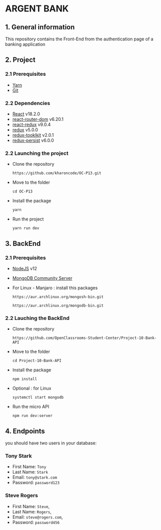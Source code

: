# ARGENT BANK

## 1. General information

This repository contains the Front-End from the authentication page of a banking application

## 2. Project

### 2.1 Prerequisites

-  [Yarn](https://yarnpkg.com/)
-  [Git](https://git-scm.com/)

### 2.2 Dependencies

-  [React](https://reactjs.org/) v18.2.0
-  [react-router-dom](https://reactrouter.com/web/guides/quick-start) v6.20.1
-  [react-redux](https://react-redux.js.org/) v9.0.4
-  [redux](https://redux.js.org/) v5.0.0
-  [redux-tooklkit](https://redux-toolkit.js.org/) v2.0.1
-  [redux-persist](https://github.com/rt2zz/redux-persist) v6.0.0

### 2.2 Launching the project

-  Clone the repository

   `https://github.com/kharoncode/OC-P13.git`

-  Move to the folder

   `cd OC-P13`

-  Install the package

   `yarn`

-  Run the project

   `yarn run dev`

## 3. BackEnd

### 2.1 Prerequisites

-  [NodeJS](https://nodejs.org/en/) v12
-  [MongoDB Community Server](https://www.mongodb.com/try/download/community)

-  For Linux - Manjaro : install this packages

   `https://aur.archlinux.org/mongosh-bin.git`

   `https://aur.archlinux.org/mongodb-bin.git`

### 2.2 Lauching the BackEnd

-  Clone the repository

   `https://github.com/OpenClassrooms-Student-Center/Project-10-Bank-API`

-  Move to the folder

   `cd Project-10-Bank-API`

-  Install the package

   `npm install`

-  Optional : for Linux

   `systemctl start mongodb`

-  Run the micro API

   `npm run dev:server`

## 4. Endpoints

you should have two users in your database:

### Tony Stark

-  First Name: `Tony`
-  Last Name: `Stark`
-  Email: `tony@stark.com`
-  Password: `password123`

### Steve Rogers

-  First Name: `Steve`,
-  Last Name: `Rogers`,
-  Email: `steve@rogers.com`,
-  Password: `password456`
